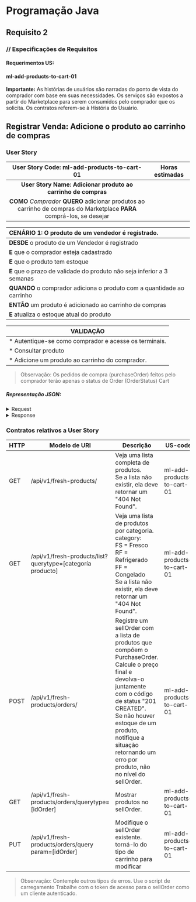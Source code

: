 # Programação Java
## Requisito 2
### // Especificações de Requisitos

#### Requerimentos US:
#### ml-add-products-to-cart-01

**Importante:**
As histórias de usuários são narradas do ponto de vista do comprador com base em
suas necessidades. Os serviços são expostos a partir do Marketplace para serem
consumidos pelo comprador que os solicita. Os contratos referem-se à História do Usuário.

## Registrar Venda: Adicione o produto ao carrinho de compras
### User Story


|                                       User Story Code: ml-add-products-to-cart-01                                       | Horas estimadas |
|:-----------------------------------------------------------------------------------------------------------------------:|:---------------:|
|                              **User Story Name: Adicionar produto ao carrinho de compras**                              |                 |
| **COMO** _Comprador_ **QUERO** adicionar produtos ao carrinho de compras do Marketplace **PARA** comprá-los, se desejar ||

| **CENÁRIO 1:** O produto de um vendedor é registrado.                  |
|:-----------------------------------------------------------------------|
| **DESDE** o produto de um Vendedor é registrado                        |
| **E** que o comprador esteja cadastrado                                |
| **E** que o produto tem estoque                                        |
| **E** que o prazo de validade do produto não seja inferior a 3 semanas |
| **QUANDO** o comprador adiciona o produto com a quantidade ao carrinho |
| **ENTÃO** um produto é adicionado ao carrinho de compras               |
| **E** atualiza o estoque atual do produto                              |

| VALIDAÇÃO                                             |
|-------------------------------------------------------|
| * Autentique-se como comprador e acesse os terminais. | 
| * Consultar produto                                   |
| * Adicione um produto ao carrinho do comprador.       |

> Observação:
Os pedidos de compra (purchaseOrder) feitos pelo comprador terão apenas o status de Order (OrderStatus) Cart

##### Representação JSON:
<details><summary>Request</summary><p>

```JSON
{
  "purchase_order": {
    "date": "LocalDate",
    "buyer_id": "String",
    "order_status": {
      "status_code": "String"
    },
    "products": [{
      "product_id": "String",
      "quantity": "int"
    }]
  }
}
```
</p></details>

<details><summary>Response</summary><p>

```JSON
{
  "total_price": "double"
}
```
</p></details>

### Contratos relativos a User Story
| HTTP | Modelo de URI                                              | Descrição                                                                                                                                                                                                                                                                                  | US-code                    |
|------|------------------------------------------------------------|--------------------------------------------------------------------------------------------------------------------------------------------------------------------------------------------------------------------------------------------------------------------------------------------|----------------------------|
| GET  | /api/v1/fresh-products/                                    | Veja uma lista completa de produtos. <br>Se a lista não existir, ela deve retornar um "404 Not Found".                                                                                                                                                                                     | ml-add-products-to-cart-01 |
| GET  | /api/v1/fresh-products/list?querytype=[categoría producto] | Veja uma lista de produtos por categoria. <br>category:<br> FS = Fresco <br>RF = Refrigerado <br>FF = Congelado<br> Se a lista não existir, ela deve retornar um "404 Not Found".                                                                                                          | ml-add-products-to-cart-01 |
| POST | /api/v1/fresh-products/orders/                             | Registre um sellOrder com a lista de produtos que compõem o PurchaseOrder. <br>Calcule o preço final e devolva-o juntamente com o código de status "201 CREATED". <br>Se não houver estoque de um produto, notifique a situação retornando um erro por produto, não no nível do sellOrder. | ml-add-products-to-cart-01 |
| GET  | /api/v1/fresh-products/orders/querytype=[idOrder]          | Mostrar produtos no sellOrder.                                                                                                                                                                                                                                                             | ml-add-products-to-cart-01 |
| PUT  | /api/v1/fresh-products/orders/query param=[idOrder]        | Modifique o sellOrder existente. torná-lo do tipo de carrinho para modificar                                                                                                                                                                                                               | ml-add-products-to-cart-01 |

> Observação:
Contemple outros tipos de erros.
Use o script de carregamento
Trabalhe com o token de acesso para o sellOrder como um cliente autenticado.